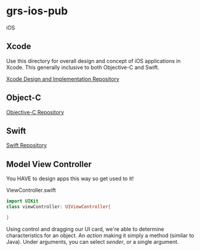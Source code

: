 # grs-ios-pub
iOS

## Xcode

Use this directory for overall design and concept of iOS applications in Xcode. This generally inclusive to both Objective-C and Swift.

[Xcode Design and Implementation Repository](https://github.com/gil-ryan/grs-ios-pub/tree/master/xcode)

## Object-C

[Objective-C Repository](https://github.com/gil-ryan/grs-ios-pub/tree/master/objective-c)

## Swift

[Swift Repository](https://github.com/gil-ryan/grs-ios-pub/tree/master/swift)

## Model View Controller

You HAVE to design apps this way so get used to it!

ViewController.swift

```swift
import UIKit
class viewController: UIViewController{

}
```
Using control and dragging our UI card, we're able to determine characteristics for an object. An _action_ making it simply a method (similar to Java). Under arguments, you can select _sender_, or a single argument.